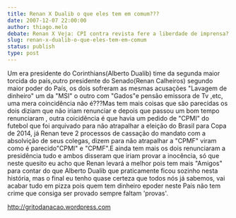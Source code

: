 ```yaml
---
title: Renan X Dualib o que eles tem em comum???
date: 2007-12-07 22:00:00
author: thiago.melo
debate: Renan X Veja: CPI contra revista fere a liberdade de imprensa?
slug: renan-x-dualib-o-que-eles-tem-em-comum
status: publish 
type: post
---
```


Um era presidente do Corinthians(Alberto Dualib) time da segunda maior torcida do país,outro presidente do Senado(Renan Calheiros) segundo maior poder do País, os dois sofreram as mesmas acusações "Lavagem de dinheiro" um da "MSI" o outro com "Gados"e pensão emissora de Tv ,etc, uma mera coincidência não é???Mas tem mais coisas que são parecidas os dois diziam que não iriam renunciar e depois que passou um bom tempo renunciaram , outra coicidência é que havia um pedido de "CPMI" do futebol que foi arquivado para não atrapalhar a eleição do Brasil para Copa de 2014, já Renan teve 2 processos de cassação do mandato com a absolvição de seus colegas, dizem para não atrapalhar a "CPMF" viram como é parecido"CPMI" e "CPMF".E ainda tem mais os dois renunciaram a presidência tudo e ambos disseram que iriam provar a inocência, só que neste quesito eu acho que Renan levará a melhor pois tem mais "Amigos" para contar do que Alberto Dualib que praticamente ficou sozinho nesta história, mas o final eu tenho quase certeza que todos nós já sabemos, vai acabar tudo em pizza pois quem tem dinheiro epoder neste País não tem crime que consiga ser provado sempre faltam 'provas'.  

http://gritodanacao.wordpress.com

